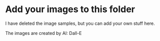 # Add your images to this folder

I have deleted the image samples, but you can add your own stuff here.

The images are created by AI: Dall-E
